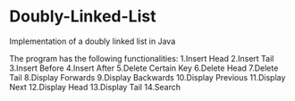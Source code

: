 # Doubly-Linked-List
Implementation of a doubly linked list in Java

The program has the following functionalities:
1.Insert Head 
2.Insert Tail 
3.Insert Before
4.Insert After
5.Delete Certain Key
6.Delete Head
7.Delete Tail
8.Display Forwards
9.Display Backwards
10.Display Previous
11.Display Next
12.Display Head
13.Display Tail
14.Search
